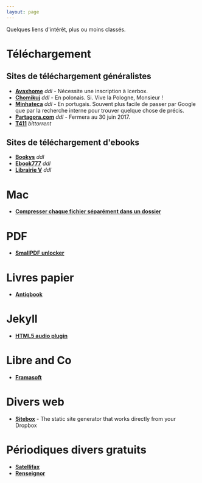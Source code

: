 ```yaml
---
layout: page
---
```


Quelques liens d'intérêt, plus ou moins classés.

# Téléchargement

## Sites de téléchargement généralistes

* [**Avaxhome**](https://avxhm.se "Avaxhome") _ddl_ - Nécessite une inscription à Icerbox.
* [**Chomikuj**](http://chomikuj.pl "Chomikuj") _ddl_ - En polonais. Si. Vive la Pologne, Monsieur !
* [**Minhateca**](http://minhateca.com.br "Minhateca") _ddl_ - En portugais. Souvent plus facile de passer par Google que par la recherche interne pour trouver quelque chose de précis.
* [**Partagora.com**](https://partagora.com "Partagora") _ddl_ - Fermera au 30 juin 2017.
* [**T411**](https://www.t411.al "T411") _bittorrent_


## Sites de téléchargement d'ebooks

* [**Bookys**](http://bookys.me "Bookys") _ddl_
* [**Ebook777**](http://www.ebook777.com"Ebook777") _ddl_
* [**Librairie V**](http://librairie-v.co "Librairie V") _ddl_

# Mac

* [**Compresser chaque fichier séparément dans un dossier**](http://osxdaily.com/2010/10/04/compress-all-files-in-a-directory/ "OSXdaily")

# PDF

* [**SmallPDF unlocker**](https://smallpdf.com/fr/unlock-pdf "Déverouiller des PDF en ligne")

# Livres papier

* [**Antiqbook**](http://www.antiqbook.com/ "Antiqbook")

# Jekyll

* [**HTML5 audio plugin**](https://github.com/ttscoff/JekyllPlugins/blob/master/HTML5Audio/audio_tag.rb "Github")

# Libre and Co

* [**Framasoft**](https://framasoft.org "framasoft")

# Divers web

* [**Sitebox**](https://www.sitebox.io) - The static site generator that works directly from your Dropbox

# Périodiques divers gratuits

* [**Satellifax**](http://www.satellifax.com/lettre/gratuit "Satellifax")
* [**Renseignor**](http://www.cf2r.org/fr/renseignor-bulletin-hebdomadaire-ecoutes.php "Renseignor")
